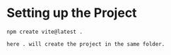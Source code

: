 # Setting up the Project

```
npm create vite@latest .

here . will create the project in the same folder.
```